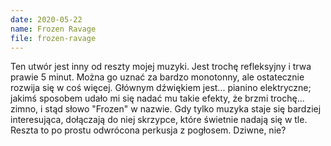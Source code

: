 ```yaml
---
date: 2020-05-22
name: Frozen Ravage
file: frozen-ravage
---
```


Ten utwór jest inny od reszty mojej muzyki. Jest trochę refleksyjny i trwa prawie 5 minut. Można go uznać za bardzo monotonny, ale ostatecznie rozwija się w coś więcej. Głównym dźwiękiem jest... pianino elektryczne; jakimś sposobem udało mi się nadać mu takie efekty, że brzmi trochę... zimno, i stąd słowo "Frozen" w nazwie. Gdy tylko muzyka staje się bardziej interesująca, dołączają do niej skrzypce, które świetnie nadają się w tle. Reszta to po prostu odwrócona perkusja z pogłosem. Dziwne, nie?